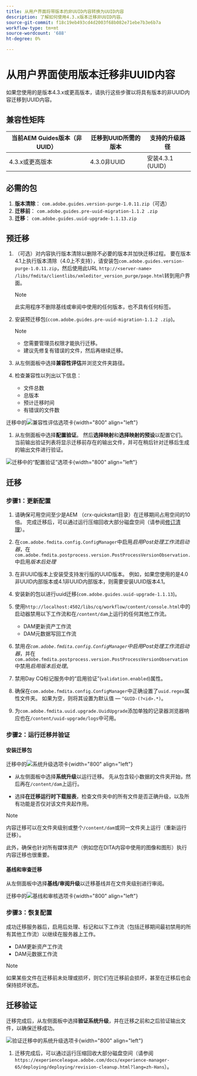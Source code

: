 ```yaml
---
title: 从用户界面将带版本的非UUID内容转换为UUID内容
description: 了解如何使用4.3.x版本迁移非UUID内容。
source-git-commit: f18c19eb493cd4d2003f68b082e71ebe7b3e6b7a
workflow-type: tm+mt
source-wordcount: '688'
ht-degree: 0%

---
```


# 从用户界面使用版本迁移非UUID内容

如果您使用的是版本4.3.x或更高版本，请执行这些步骤以将具有版本的非UUID内容迁移到UUID内容。

## 兼容性矩阵

| 当前AEM Guides版本（非UUID） | 迁移到UUID所需的版本 | 支持的升级路径 |
|---|---|---|
| 4.3.x或更高版本 | 4.3.0非UUID | 安装4.3.1 (UUID) |

## 必需的包

1. **版本清除**： `com.adobe.guides.version-purge-1.0.11.zip`（可选）
1. **迁移前**： `com.adobe.guides.pre-uuid-migration-1.1.2 .zip`
1. **迁移**： `com.adobe.guides.uuid-upgrade-1.1.13.zip`



## 预迁移

1. （可选）对内容执行版本清除以删除不必要的版本并加快迁移过程。 要在版本4.1上执行版本清除（4.0上不支持），请安装包`com.adobe.guides.version-purge-1.0.11.zip`，然后使用此URL `http://<server-name> /libs/fmdita/clientlibs/xmleditor_version_purge/page.html`转到用户界面。

   >[!NOTE]
   >
   >此实用程序不删除基线或审阅中使用的任何版本，也不具有任何标签。
1. 安装预迁移包(`ccom.adobe.guides.pre-uuid-migration-1.1.2 .zip`)。

   >[!NOTE]
   >
   >* 您需要管理员权限才能执行迁移。
   >* 建议先修复有错误的文件，然后再继续迁移。

1. 从左侧面板中选择&#x200B;**兼容性评估**&#x200B;并浏览文件夹路径。
1. 检查兼容性以列出以下信息：
   * 文件总数
   * 总版本
   * 预计迁移时间
   * 有错误的文件数



迁移中的![兼容性评估选项卡](assets/migration-compatibility-assessment.png){width="800" align="left"}


1. 从左侧面板中选择&#x200B;**配置验证**。 然后&#x200B;**选择映射**&#x200B;和&#x200B;**选择映射的预设**&#x200B;以配置它们。 当前输出验证列表将显示迁移前存在的输出文件，并可在稍后针对迁移后生成的输出文件进行验证。

![迁移中的“配置验证”选项卡](assets/migration-configure-validation.png){width="800" align="left"}




## 迁移

### 步骤1：更新配置

1. 请确保可用空间至少是AEM （crx-quickstart目录）在迁移期间占用空间的10倍。 完成迁移后，可以通过运行压缩回收大部分磁盘空间（请参阅[修订清理](https://experienceleague.adobe.com/docs/experience-manager-65/deploying/deploying/revision-cleanup.html?lang=zh-Hans)）。

1. 在`com.adobe.fmdita.config.ConfigManager`中启用&#x200B;*启用Post处理工作流启动器*，在`com.adobe.fmdita.postprocess.version.PostProcessVersionObservation.`中启用&#x200B;*版本后处理*

1. 在非UUID版本上安装受支持发行版的UUID版本。 例如，如果您使用的是4.0非UUID内部版本或4.1非UUID内部版本，则需要安装UUID版本4.1。

1. 安装新的包以进行uuid迁移(`com.adobe.guides.uuid-upgrade-1.1.13`)。

1. 使用`http://localhost:4502/libs/cq/workflow/content/console.html`中的启动器禁用以下工作流和在`/content/dam`上运行的任何其他工作流。

   * DAM更新资产工作流
   * DAM元数据写回工作流

1. 禁用&#x200B;*在`com.adobe.fmdita.config.ConfigManager`中启用Post处理工作流启动器*，并在`com.adobe.fmdita.postprocess.version.PostProcessVersionObservation`中禁用&#x200B;*启用版本后处理*。

1. 禁用Day CQ标记服务中的“启用验证”(`validation.enabled`)属性。

1. 确保在`com.adobe.fmdita.config.ConfigManager`中正确设置了`uuid.regex`属性文件夹。 如果为空，则将其设置为默认值 — `^GUID-(?<id>.*)`。
1. 为`com.adobe.fmdita.uuid.upgrade.UuidUpgrade`添加单独的记录器浏览器响应也在`/content/uuid-upgrade/logs`中可用。

### 步骤2：运行迁移并验证

#### 安装迁移包

迁移中的![系统升级选项卡](assets/migration-system-upgrade.png){width="800" align="left"}

* 从左侧面板中选择&#x200B;**系统升级**&#x200B;以运行迁移。 先从包含较小数据的文件夹开始，然后再在`/content/dam`上运行。

* 选择&#x200B;**在迁移运行时下载报表**，检查文件夹中的所有文件是否正确升级，以及所有功能是否仅对该文件夹起作用。


>[!NOTE]
>
> 内容迁移可以在文件夹级别或整个`/content/dam`或同一文件夹上运行（重新运行迁移）。

此外，确保也针对所有媒体资产（例如您在DITA内容中使用的图像和图形）执行内容迁移也很重要。

#### 基线和审查迁移

从左侧面板中选择&#x200B;**基线/审阅升级**&#x200B;以迁移基线并在文件夹级别进行审阅。

迁移中的![基线和审核选项卡](assets/migration-baseline-review-upgrade.png){width="800" align="left"}


### 步骤3：恢复配置

成功迁移服务器后，启用后处理、标记和以下工作流（包括迁移期间最初禁用的所有其他工作流）以继续在服务器上工作。

* DAM更新资产工作流
* DAM元数据工作流

>[!NOTE]
>
>如果某些文件在迁移前未处理或损坏，则它们在迁移前会损坏，甚至在迁移后也会保持损坏状态。

## 迁移验证

迁移完成后，从左侧面板中选择&#x200B;**验证系统升级**，并在迁移之前和之后验证输出文件，以确保迁移成功。

![验证迁移中的系统升级选项卡](assets/migration-validate-system-upgrade.png){width="800" align="left"}


1. 迁移完成后，可以通过运行压缩回收大部分磁盘空间（请参阅`https://experienceleague.adobe.com/docs/experience-manager-65/deploying/deploying/revision-cleanup.html?lang=zh-Hans`）。

